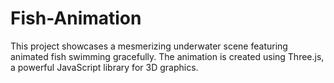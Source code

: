 # Fish-Animation
This project showcases a mesmerizing underwater scene featuring animated fish swimming gracefully. The animation is created using Three.js, a powerful JavaScript library for 3D graphics.
